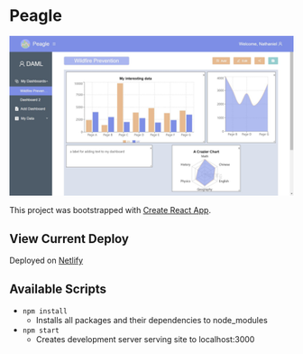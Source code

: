 # Peagle
![sample-dashboard](./08-11-sample.jpg)

This project was bootstrapped with [Create React App](https://github.com/facebook/create-react-app).

## View Current Deploy
Deployed on [Netlify](https://jovial-shannon-43c51a.netlify.app/)

## Available Scripts

- `npm install`
    - Installs all packages and their dependencies to node_modules
- `npm start`
    - Creates development server serving site to localhost:3000